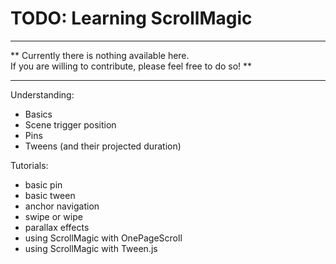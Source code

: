 # TODO: Learning ScrollMagic

***
**
Currently there is nothing available here.  
If you are willing to contribute, please feel free to do so!
**
***

Understanding:
- Basics
- Scene trigger position
- Pins
- Tweens (and their projected duration)

Tutorials:
- basic pin
- basic tween
- anchor navigation
- swipe or wipe
- parallax effects
- using ScrollMagic with OnePageScroll
- using ScrollMagic with Tween.js




